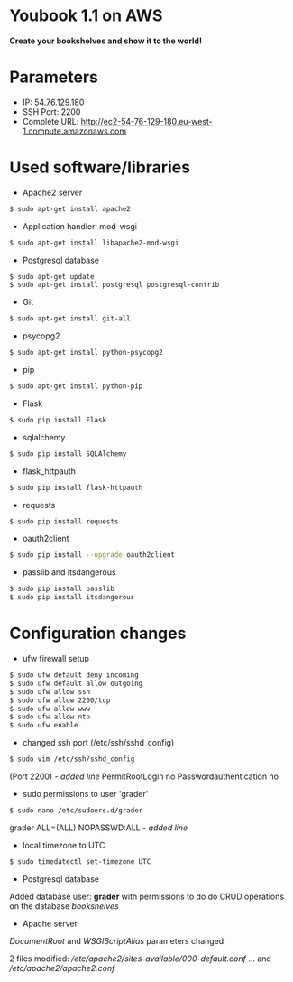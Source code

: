 # Youbook 1.1 on AWS
**Create your bookshelves and show it to the world!**

# Parameters
- IP: 54.76.129.180
- SSH Port: 2200
- Complete URL: http://ec2-54-76-129-180.eu-west-1.compute.amazonaws.com

# Used software/libraries
- Apache2 server
```sh
$ sudo apt-get install apache2
```
- Application handler: mod-wsgi
```sh
$ sudo apt-get install libapache2-mod-wsgi
```
- Postgresql database
```sh
$ sudo apt-get update
$ sudo apt-get install postgresql postgresql-contrib
```
- Git
```sh
$ sudo apt-get install git-all
```
- psycopg2
```sh
$ sudo apt-get install python-psycopg2
```
- pip
```sh
$ sudo apt-get install python-pip
```
- Flask
```sh
$ sudo pip install Flask
```
- sqlalchemy
```sh
$ sudo pip install SQLAlchemy
```
- flask_httpauth
```sh
$ sudo pip install flask-httpauth
```
- requests
```sh
$ sudo pip install requests
```
- oauth2client
```sh
$ sudo pip install --upgrade oauth2client
```
- passlib and itsdangerous
```sh
$ sudo pip install passlib
$ sudo pip install itsdangerous
```

# Configuration changes

- ufw firewall setup
```sh
$ sudo ufw default deny incoming
$ sudo ufw default allow outgoing
$ sudo ufw allow ssh
$ sudo ufw allow 2200/tcp
$ sudo ufw allow www
$ sudo ufw allow ntp
$ sudo ufw enable
```

- changed ssh port (/etc/ssh/sshd_config)
```sh
$ sudo vim /etc/ssh/sshd_config
```
(Port 2200) - *added line*
PermitRootLogin no
Passwordauthentication no

- sudo permissions to user 'grader'
```sh
$ sudo nano /etc/sudoers.d/grader
```
grader ALL=(ALL) NOPASSWD:ALL - *added line*

- local timezone to UTC
```sh
$ sudo timedatectl set-timezone UTC
```

- Postgresql database

Added database user: **grader** with permissions to do do CRUD operations on the
database *bookshelves*

- Apache server

*DocumentRoot* and *WSGIScriptAlias* parameters changed

2 files modified: */etc/apache2/sites-available/000-default.conf*
... and */etc/apache2/apache2.conf*
